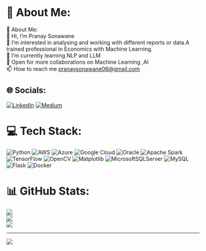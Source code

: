 # 💫 About Me:
💫 About Me:<br>👋 Hi, I’m Pranay Sonawane<br>👀 I’m interested in analysing and working with different reports or data.A trained professional in Economics with Machine Learning.<br>🌱 I’m currently learning NLP and LLM<br>💞️ Open for more collaborations on Machine Learning ,AI<br>📫 How to reach me pranaysonawane06@gmail.com<br>


## 🌐 Socials:
[![LinkedIn](https://img.shields.io/badge/LinkedIn-%230077B5.svg?logo=linkedin&logoColor=white)](https://linkedin.com/in/prnysonawane) [![Medium](https://img.shields.io/badge/Medium-12100E?logo=medium&logoColor=white)](https://medium.com/@prnysonawane) 

# 💻 Tech Stack:
![Python](https://img.shields.io/badge/python-3670A0?style=for-the-badge&logo=python&logoColor=ffdd54) ![AWS](https://img.shields.io/badge/AWS-%23FF9900.svg?style=for-the-badge&logo=amazon-aws&logoColor=white) ![Azure](https://img.shields.io/badge/azure-%230072C6.svg?style=for-the-badge&logo=microsoftazure&logoColor=white) ![Google Cloud](https://img.shields.io/badge/GoogleCloud-%234285F4.svg?style=for-the-badge&logo=google-cloud&logoColor=white) ![Oracle](https://img.shields.io/badge/Oracle-F80000?style=for-the-badge&logo=oracle&logoColor=white) ![Apache Spark](https://img.shields.io/badge/Apache%20Spark-FDEE21?style=for-the-badge&logo=apachespark&logoColor=black) ![TensorFlow](https://img.shields.io/badge/TensorFlow-%23FF6F00.svg?style=for-the-badge&logo=TensorFlow&logoColor=white) ![OpenCV](https://img.shields.io/badge/opencv-%23white.svg?style=for-the-badge&logo=opencv&logoColor=white) ![Matplotlib](https://img.shields.io/badge/Matplotlib-%23ffffff.svg?style=for-the-badge&logo=Matplotlib&logoColor=black) ![MicrosoftSQLServer](https://img.shields.io/badge/Microsoft%20SQL%20Server-CC2927?style=for-the-badge&logo=microsoft%20sql%20server&logoColor=white) ![MySQL](https://img.shields.io/badge/mysql-4479A1.svg?style=for-the-badge&logo=mysql&logoColor=white) ![Flask](https://img.shields.io/badge/flask-%23000.svg?style=for-the-badge&logo=flask&logoColor=white) ![Docker](https://img.shields.io/badge/docker-%230db7ed.svg?style=for-the-badge&logo=docker&logoColor=white)
# 📊 GitHub Stats:
![](https://github-readme-stats.vercel.app/api?username=PrnySonawane&theme=dark&hide_border=false&include_all_commits=true&count_private=false)<br/>
![](https://github-readme-streak-stats.herokuapp.com/?user=PrnySonawane&theme=dark&hide_border=false)<br/>
![](https://github-readme-stats.vercel.app/api/top-langs/?username=PrnySonawane&theme=dark&hide_border=false&include_all_commits=true&count_private=false&layout=compact)

---
[![](https://visitcount.itsvg.in/api?id=PrnySonawane&icon=0&color=0)](https://visitcount.itsvg.in)

<!-- Proudly created with GPRM ( https://gprm.itsvg.in ) -->
